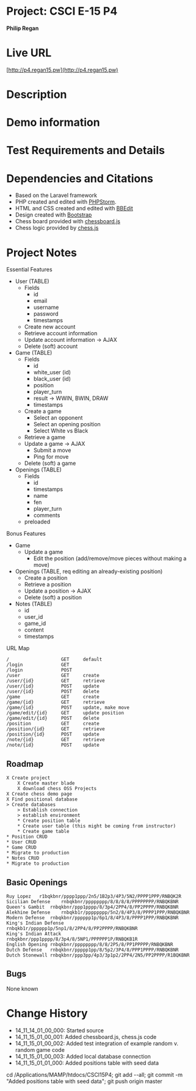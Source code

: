 # Project: CSCI E-15 P4
**Philip Regan**

# Live URL
[http://p4.regan15.pw](http://p4.regan15.pw)

# Description
<!-- 2-3+ sentences -->

# Demo information
<!-- If you attend your section to do an in-person demo, make a note of this. If you opt to do the Jing screencast demo, include the link here .-->

# Test Requirements and Details
<!-- Any details the instructor or TA needs to know, for example, test credentials. -->

# Dependencies and Citations
<!--A list of any plugins, libraries, packages or outside code used in the project. See Student Responsibilities for more details on avoiding code plagiarism.-->
* Based on the Laravel framework
* PHP created and edited with [PHPStorm](http://www.jetbrains.com/phpstorm/).
* HTML and CSS created and edited with [BBEdit](http://www.barebones.com/products/bbedit/)
* Design created with [Bootstrap](http://www.bootstrap.org)
* Chess board provided with [chessboard.js](http://chessboardjs.com)
* Chess logic provided by [chess.js](https://github.com/jhlywa/chess.js)

# Project Notes

Essential Features
* User (TABLE)
	* Fields
		* id
		* email
		* username
		* password
		* timestamps
	* Create new account
	* Retrieve account information
	* Update account information -> AJAX
	* Delete (soft) account
* Game (TABLE)
	* Fields
		* id
		* white_user (id)
		* black_user (id)
		* position
		* player_turn
		* result -> WWIN, BWIN, DRAW
		* timestamps
	* Create a game
		* Select an opponent
		* Select an opening position
		* Select White vs Black
	* Retrieve a game
	* Update a game -> AJAX
		* Submit a move
		* Ping for move
	* Delete (soft) a game
* Openings (TABLE)
	* Fields
		* id
		* timestamps
		* name
		* fen
		* player_turn
		* comments
	* preloaded
	
Bonus Features

* Game
	* Update a game
		* Edit the position (add/remove/move pieces without making a move)
* Openings (TABLE, req editing an already-existing position)
	* Create a position
	* Retrieve a position
	* Update a position -> AJAX
	* Delete (soft) a position
* Notes (TABLE)
	* id
	* user_id
	* game_id
	* content
	* timestamps

URL Map

	/					GET		default
	/login				GET
	/login				POST
	/user				GET		create
	/user/{id}			GET		retrieve
	/user/{id}			POST	update
	/user/{id}			POST	delete
	/game				GET		create
	/game/{id}			GET		retrieve
	/game/{id}			POST	update, make move
	/game/edit/{id}		GET		update position
	/game/edit/{id}		POST	delete
	/position			GET		create
	/position/{id}		GET		retrieve
	/position/{id}		POST	update
	/note/{id}			GET		retrieve
	/note/{id}			POST	update

## Roadmap

	X Create project
		X Create master blade
		X download chess OSS Projects
	X Create chess demo page
	X Find positional database
	> Create databases
		> Establish connection
		> establish environment 
		* Create position table
		* Create user table (this might be coming from instructor)
		* Create game table
	* Position CRUD
	* User CRUD
	* Game CRUD
	* Migrate to production
	* Notes CRUD
	* Migrate to production

## Basic Openings
    Ruy Lopez	r1bqkbnr/pppp1ppp/2n5/1B2p3/4P3/5N2/PPPP1PPP/RNBQK2R
    Sicilian Defense	rnbqkbnr/pppppppp/8/8/8/8/PPPPPPPP/RNBQKBNR
    Queen's Gambit	rnbqkbnr/ppp1pppp/8/3p4/2PP4/8/PP2PPPP/RNBQKBNR
    Alekhine Defense	rnbqkb1r/pppppppp/5n2/8/4P3/8/PPPP1PPP/RNBQKBNR
    Modern Defense	rnbqkbnr/pppppp1p/6p1/8/4P3/8/PPPP1PPP/RNBQKBNR
    King's Indian Defense	rnbqkb1r/pppppp1p/5np1/8/2PP4/8/PP2PPPP/RNBQKBNR
    King's Indian Attack	rnbqkbnr/ppp1pppp/8/3p4/8/5NP1/PPPPPP1P/RNBQKB1R
    English Opening	rnbqkbnr/pppppppp/8/8/2P5/8/PP1PPPPP/RNBQKBNR
    Dutch Defense	rnbqkbnr/ppppp1pp/8/5p2/3P4/8/PPP1PPPP/RNBQKBNR
    Dutch Stonewall	rnbqkbnr/ppp3pp/4p3/3p1p2/2PP4/2N5/PP2PPPP/R1BQKBNR
    
## Bugs
None known

# Change History

* 14\_11\_14\_01\_00\_000: Started source
* 14\_11\_15\_01\_00\_001: Added chessboard.js, chess.js code
* 14\_11\_15\_01\_00\_002: Added test integration of example random v. random game code
* 14\_11\_15\_01\_00\_003: Added local database connection
* 14\_11\_15\_01\_01\_000: Added positions table with seed data

cd /Applications/MAMP/htdocs/CSCI15P4; git add --all; git commit -m "Added positions table with seed data"; git push origin master